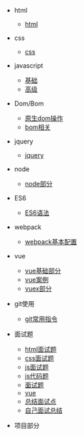 * html
    * [html](./list/html/html)
* css
    * [css](./list/css/css)
    
* javascript
    * [基础](./list/js/js_basis)
    * [高级](./list/js_senior)
* Dom/Bom
    * [原生dom操作](./list/Dom/dom)
    * [bom相关](./list/Dom/bom)
* jquery
    * [jquery](./list/jquery/jquery)
* node 
    * [node部分](./list/node/node)
* ES6
    * [ES6语法](./list/es6/es6)
* webpack
    * [webpack基本配置](./list/webpack/webpack)
* vue
    * [vue基础部分](./list/vue/vue基础)
    * [vue案例](./list/vue/vue)
    * [vuex部分](./list/vue/vuex)
* git使用
    * [git常用指令](./list/git/git)
* 面试题
    * [html面试题](./interview/html_interview.md)
    * [css面试题](./interview/css_interview.md)
    * [js面试题](./interview/js_interview)
    * [js代码题](./interview/js)
    * [面试题](./interview/57)
    * [vue](./interview/vue)
    * [总结面试点](./interview/other)
    * [自己面试总结](./interview/myself)
* 项目部分
